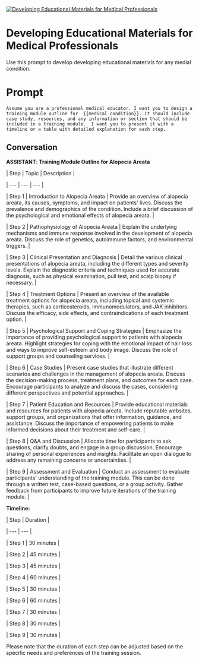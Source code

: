 
[![Developing Educational Materials for Medical Professionals](https://flow-prompt-covers.s3.us-west-1.amazonaws.com/icon/vintage/vint_5.png)]()
# Developing Educational Materials for Medical Professionals 
Use this prompt to develop developing educational materials for any medial condition. 

# Prompt

```
Assume you are a professional medical educator. I want you to design a training module outline for  {{medical condition}}. It should include case study, resources, and any information or section that should be included in a training module.  I want you to present it with a timeline or a table with detailed explanation for each step. 
```

## Conversation

**ASSISTANT**: **Training Module Outline for Alopecia Areata**



| Step | Topic | Description |

| --- | --- | --- |

| Step 1 | Introduction to Alopecia Areata | Provide an overview of alopecia areata, its causes, symptoms, and impact on patients' lives. Discuss the prevalence and demographics of the condition. Include a brief discussion of the psychological and emotional effects of alopecia areata. |

| Step 2 | Pathophysiology of Alopecia Areata | Explain the underlying mechanisms and immune response involved in the development of alopecia areata. Discuss the role of genetics, autoimmune factors, and environmental triggers. |

| Step 3 | Clinical Presentation and Diagnosis | Detail the various clinical presentations of alopecia areata, including the different types and severity levels. Explain the diagnostic criteria and techniques used for accurate diagnosis, such as physical examination, pull test, and scalp biopsy if necessary. |

| Step 4 | Treatment Options | Present an overview of the available treatment options for alopecia areata, including topical and systemic therapies, such as corticosteroids, immunomodulators, and JAK inhibitors. Discuss the efficacy, side effects, and contraindications of each treatment option. |

| Step 5 | Psychological Support and Coping Strategies | Emphasize the importance of providing psychological support to patients with alopecia areata. Highlight strategies for coping with the emotional impact of hair loss and ways to improve self-esteem and body image. Discuss the role of support groups and counseling services. |

| Step 6 | Case Studies | Present case studies that illustrate different scenarios and challenges in the management of alopecia areata. Discuss the decision-making process, treatment plans, and outcomes for each case. Encourage participants to analyze and discuss the cases, considering different perspectives and potential approaches. |

| Step 7 | Patient Education and Resources | Provide educational materials and resources for patients with alopecia areata. Include reputable websites, support groups, and organizations that offer information, guidance, and assistance. Discuss the importance of empowering patients to make informed decisions about their treatment and self-care. |

| Step 8 | Q&A and Discussion | Allocate time for participants to ask questions, clarify doubts, and engage in a group discussion. Encourage sharing of personal experiences and insights. Facilitate an open dialogue to address any remaining concerns or uncertainties. |

| Step 9 | Assessment and Evaluation | Conduct an assessment to evaluate participants' understanding of the training module. This can be done through a written test, case-based questions, or a group activity. Gather feedback from participants to improve future iterations of the training module. |



**Timeline:**



| Step | Duration |

| --- | --- |

| Step 1 | 30 minutes |

| Step 2 | 45 minutes |

| Step 3 | 45 minutes |

| Step 4 | 60 minutes |

| Step 5 | 30 minutes |

| Step 6 | 60 minutes |

| Step 7 | 30 minutes |

| Step 8 | 30 minutes |

| Step 9 | 30 minutes |



Please note that the duration of each step can be adjusted based on the specific needs and preferences of the training session.


